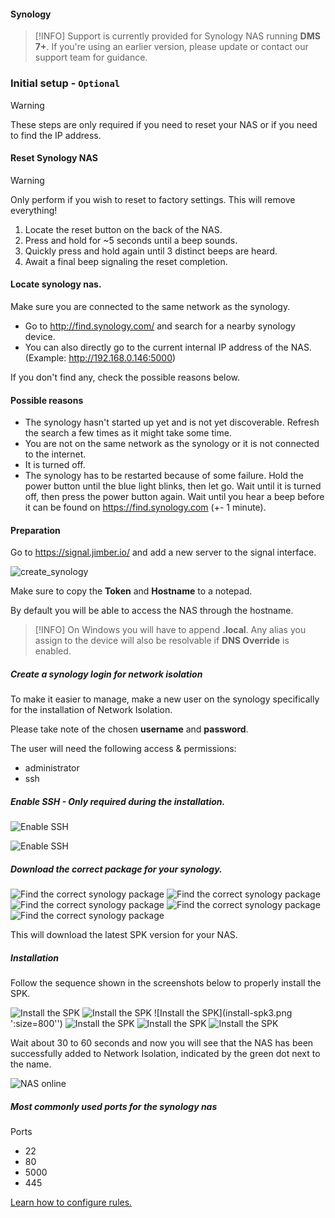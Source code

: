 #### Synology

>[!INFO]
> Support is currently provided for Synology NAS running **DMS 7+**. If you're using an earlier version, please update or contact our support team for guidance.

### Initial setup - `Optional`

> [!WARNING]
> These steps are only required if you need to reset your NAS or if you need to find the IP address. 


<!-- tabs:start -->

#### **Reset Synology NAS**

<!-- > [!INFO]
> **Note:** Only perform if you wish to reset to factory settings. -->

> [!WARNING]
> Only perform if you wish to reset to factory settings.
> This will remove everything!

  1. Locate the reset button on the back of the NAS.
  2. Press and hold for ~5 seconds until a beep sounds.
  3. Quickly press and hold again until 3 distinct beeps are heard.
  4. Await a final beep signaling the reset completion.

#### **Locate synology nas.**

Make sure you are connected to the same network as the synology.

- Go to http://find.synology.com/ and search for a nearby synology device.
- You can also directly go to the current internal IP address of the NAS. (Example: http://192.168.0.146:5000)

If you don't find any, check the possible reasons below.
#### Possible reasons
- The synology hasn't started up yet and is not yet discoverable. Refresh the search a few times as it might take some time.
- You are not on the same network as the synology or it is not connected to the internet.
- It is turned off.
- The synology has to be restarted because of some failure. Hold the power button until the blue light blinks, then let go. 
Wait until it is turned off, then press the power button again. Wait until you hear a beep before it can be found on https://find.synology.com (+- 1 minute).

<!-- tabs:end -->


#### Preparation
Go to https://signal.jimber.io/ and add a new server to the signal interface. 

![create_synology](create_synology.png ':size=500')

Make sure to copy the **Token** and **Hostname** to a notepad. 

By default you will be able to access the NAS through the hostname. 

>[!INFO]
> On Windows you will have to append **.local**. Any alias you assign to the device will also be resolvable if **DNS Override** is enabled.

##### Create a synology login for network isolation

To make it easier to manage, make a new user on the synology specifically for the installation of Network Isolation. 

Please take note of the chosen **username** and **password**. 

The user will need the following access & permissions: 
- administrator
- ssh 

##### Enable SSH - Only required during the installation. 

![Enable SSH](synology-enable-ssh.png ':size=700')

![Enable SSH](synology-enable-ssh2.png ':size=700')

##### Download the correct package for your synology.

<!-- ![Find the correct synology package](head-to-synology-downloads.png ':size=300x')
![Find the correct synology package](head-to-synology-downloads2.png ':size:700x')
![Find the correct synology package](head-to-synology-downloads3.png ':size=500x')
![Find the correct synology package](find-synology-version.png ':size=800x')
![Find the correct synology package](head-to-synology-downloads4.png ':size=500x') -->

![Find the correct synology package](choose_download_syn.png ':size=200')
![Find the correct synology package](download_synology.png ':size=700')
![Find the correct synology package](download_syn_warning.png ':size=500x250')
![Find the correct synology package](find-synology-version.png ':size=700')
![Find the correct synology package](choose_model.png ':size=500x250')

This will download the latest SPK version for your NAS.

##### Installation

Follow the sequence shown in the screenshots below to properly install the SPK.

![Install the SPK](install-spk.png ':size=800')
![Install the SPK](install-spk2.png ':size=800')
![Install the SPK](install-spk3.png ':size=800'')
![Install the SPK](install-spk4.png ':size=800')
![Install the SPK](install-spk5.png ':size=800')
![Install the SPK](install-spk6.png ':size=800')

Wait about 30 to 60 seconds and now you will see that the NAS has been successfully added to Network Isolation, indicated by the green dot next to the name.

![NAS online](nas-online.png ':size=800')

##### Most commonly used ports for the synology nas

Ports

- 22
- 80
- 5000
- 445


[Learn how to configure rules.](../../rules/rules.md)

